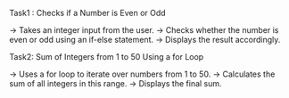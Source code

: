 Task1 : Checks if a Number is Even or Odd

-> Takes an integer input from the user.
-> Checks whether the number is even or odd using an if-else statement.
-> Displays the result accordingly.
   
Task2: Sum of Integers from 1 to 50 Using a for Loop

-> Uses a for loop to iterate over numbers from 1 to 50.
-> Calculates the sum of all integers in this range.
-> Displays the final sum.
